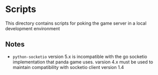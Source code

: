 # Scripts

This directory contains scripts for poking the game server in a local development environment

## Notes

* `python-socketio` version 5.x is incompatible with the go socketio implementation that panda game uses. varsion 4.x must be used to maintain compatibility with socketio client version 1.4
